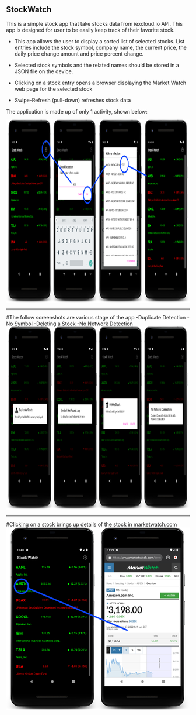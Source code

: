 StockWatch
---
This is a simple stock app that take stocks data from iexcloud.io API. This app is designed for user to be easily keep track of their favorite stock.

- This app allows the user to display a sorted list of selected stocks. List entries include the stock symbol,
company name, the current price, the daily price change amount and price percent change.

- Selected stock symbols and the related names should be stored in a JSON file on the device.

- Clicking on a stock entry opens a browser displaying the Market Watch web page for the selected stock

- Swipe-Refresh (pull-down) refreshes stock data

The application is made up of only 1 activity, shown below: 

<img src="https://github.com/allanzguan/StockWatch/blob/main/screenshot/Adevice-2020-11-27-233723.png" height="500">

---
#The follow screenshots are various stage of the app
-Duplicate Detection 
-No Symbol
-Deleting a Stock
-No Network Detection
<img src="https://github.com/allanzguan/StockWatch/blob/main/screenshot/Bdevice-2020-11-27-232856.png" height="500">

---
#Clicking on a stock brings up details of the stock in marketwatch.com
<img src="https://github.com/allanzguan/StockWatch/blob/main/screenshot/Cdevice-2020-11-27-234020.png" height="500">
